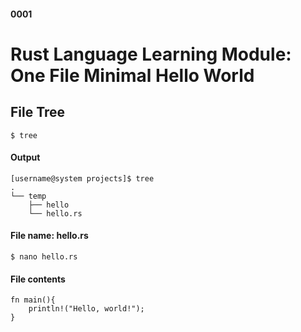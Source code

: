 #### 0001
# Rust Language Learning Module: One File Minimal Hello World

## File Tree
```
$ tree
```
#### Output
```
[username@system projects]$ tree
.
└── temp
    ├── hello
    └── hello.rs

```

#### File name: hello.rs
```
$ nano hello.rs
```
#### File contents
```
fn main(){
    println!("Hello, world!");
}
```

